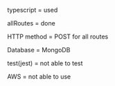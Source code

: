 <P>typescript = used</P>
<p>allRoutes = done</p>
<p>HTTP method = POST for all routes</p>
<p>Database = MongoDB</p>
<p>test(jest) = not able to test</p>
<p>AWS = not able to use</p>




